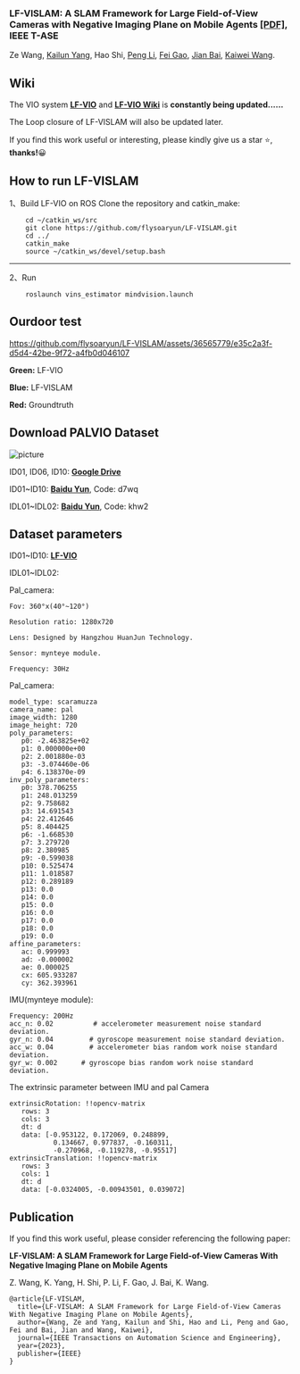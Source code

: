 ### LF-VISLAM: A SLAM Framework for Large Field-of-View Cameras with Negative Imaging Plane on Mobile Agents [[PDF]](https://arxiv.org/pdf/2209.05167.pdf), IEEE T-ASE
Ze Wang, [Kailun Yang](https://yangkailun.com/), Hao Shi, [Peng Li](https://person.zju.edu.cn/en/lipeng), [Fei Gao](http://zju-fast.com/fei-gao/), [Jian Bai](https://person.zju.edu.cn/en/baijian), [Kaiwei Wang](http://wangkaiwei.org/indexeg.html).

## Wiki 
The VIO system [**LF-VIO**](https://github.com/flysoaryun/LF-VIO#readme) and [**LF-VIO Wiki**](https://github.com/flysoaryun/LF-VIO/wiki) is **constantly being updated......**

The Loop closure of LF-VISLAM will also be updated later.

If you find this work useful or interesting, please kindly give us a star :star:, **thanks!**:grinning:

## How to run LF-VISLAM
1、Build LF-VIO on ROS
Clone the repository and catkin_make:
```
    cd ~/catkin_ws/src
    git clone https://github.com/flysoaryun/LF-VISLAM.git
    cd ../
    catkin_make
    source ~/catkin_ws/devel/setup.bash
```
---

2、Run
```
    roslaunch vins_estimator mindvision.launch
```

## Ourdoor test




https://github.com/flysoaryun/LF-VISLAM/assets/36565779/e35c2a3f-d5d4-42be-9f72-a4fb0d046107





**Green:** LF-VIO

**Blue:** LF-VISLAM

**Red:** Groundtruth


## Download PALVIO Dataset

![picture](https://user-images.githubusercontent.com/36565779/219860393-943833dd-c83d-4ea8-b23c-7bf0fd171a47.png)

  ID01, ID06, ID10: [**Google Drive**](https://drive.google.com/drive/folders/1RdnUtMulDuhWBfAgq_CLp18EgDvTrZ89?usp=sharing)
  
  ID01~ID10: [**Baidu Yun**](https://pan.baidu.com/s/1o6TgcDwfcDIFl6n9dzsysA), Code: d7wq 
  
  IDL01~IDL02: [**Baidu Yun**](https://pan.baidu.com/s/1FZZkPCdR3odSatULG772og), Code: khw2 

## Dataset parameters
ID01~ID10: [**LF-VIO**](https://github.com/flysoaryun/LF-VIO)

IDL01~IDL02: 

Pal_camera:
```
Fov: 360°x(40°~120°)

Resolution ratio: 1280x720

Lens: Designed by Hangzhou HuanJun Technology.

Sensor: mynteye module.

Frequency: 30Hz
```

Pal_camera:
```
model_type: scaramuzza
camera_name: pal
image_width: 1280
image_height: 720
poly_parameters:
   p0: -2.463825e+02
   p1: 0.000000e+00
   p2: 2.001880e-03
   p3: -3.074460e-06
   p4: 6.138370e-09
inv_poly_parameters:
   p0: 378.706255
   p1: 248.013259
   p2: 9.758682
   p3: 14.691543
   p4: 22.412646
   p5: 8.404425
   p6: -1.668530
   p7: 3.279720
   p8: 2.380985
   p9: -0.599038
   p10: 0.525474
   p11: 1.018587
   p12: 0.289189
   p13: 0.0
   p14: 0.0
   p15: 0.0
   p16: 0.0
   p17: 0.0
   p18: 0.0 
   p19: 0.0 
affine_parameters:
   ac: 0.999993
   ad: -0.000002
   ae: 0.000025
   cx: 605.933287
   cy: 362.393961
```


IMU(mynteye module):
```
Frequency: 200Hz
acc_n: 0.02          # accelerometer measurement noise standard deviation.
gyr_n: 0.04         # gyroscope measurement noise standard deviation.    
acc_w: 0.04         # accelerometer bias random work noise standard deviation.  
gyr_w: 0.002      # gyroscope bias random work noise standard deviation.    
```

The extrinsic parameter between IMU and pal Camera
```
extrinsicRotation: !!opencv-matrix
   rows: 3
   cols: 3
   dt: d
   data: [-0.953122, 0.172069, 0.248899,
           0.134667, 0.977837, -0.160311,
           -0.270968, -0.119278, -0.95517]
extrinsicTranslation: !!opencv-matrix
   rows: 3
   cols: 1
   dt: d
   data: [-0.0324005, -0.00943501, 0.039072]
```

## Publication
If you find this work useful, please consider referencing the following paper:

**LF-VISLAM: A SLAM Framework for Large Field-of-View Cameras With Negative Imaging Plane on Mobile Agents**

Z. Wang, K. Yang, H. Shi, P. Li, F. Gao, J. Bai, K. Wang.

```
@article{LF-VISLAM,
  title={LF-VISLAM: A SLAM Framework for Large Field-of-View Cameras With Negative Imaging Plane on Mobile Agents},
  author={Wang, Ze and Yang, Kailun and Shi, Hao and Li, Peng and Gao, Fei and Bai, Jian and Wang, Kaiwei},
  journal={IEEE Transactions on Automation Science and Engineering},
  year={2023},
  publisher={IEEE}
}
```
